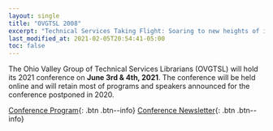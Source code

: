 ```yaml
---
layout: single
title: "OVGTSL 2008"
excerpt: "Technical Services Taking Flight: Soaring to new heights of innovation"
last_modified_at: 2021-02-05T20:54:41-05:00
toc: false
---
```


The Ohio Valley Group of Technical Services Librarians (OVGTSL) will hold its 2021 conference on **June 3rd & 4th, 2021**. The conference will be held online and will retain most of programs and speakers announced for the conference postponed in 2020.

[Conference Program](http://corescholar.libraries.wright.edu/ovgtsl/10/){: .btn .btn--info}
[Conference Newsletter](http://corescholar.libraries.wright.edu/ovgtsl/11/){: .btn .btn--info}
